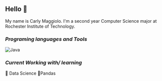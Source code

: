 ##  Hello :wave:

My name is Carly Maggiolo. I'm a second year Computer Science major at Rochester Institute of Technology.
###  *Programing languages and Tools*
![Java](https://icon-library.com/images/java-icon-images/java-icon-images-6.jpg)
### *Current Working with/ learning*

:high_brightness: Data Science
:high_brightness:Pandas

